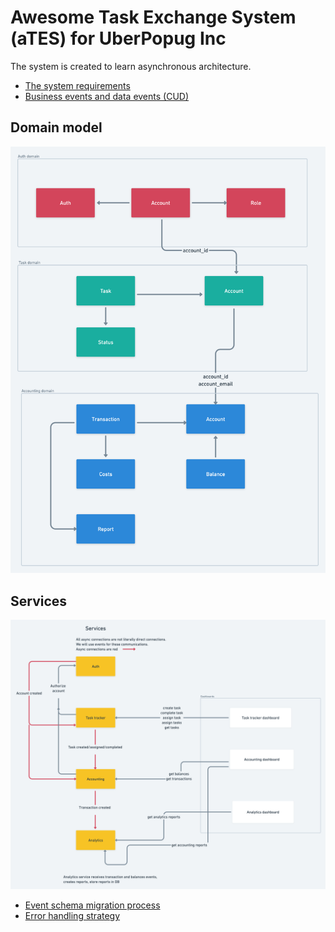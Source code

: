 # Awesome Task Exchange System (aTES) for UberPopug Inc 

The system is created to learn asynchronous architecture.

* [The system requirements](./requierements.md)
* [Business events and data events (CUD)](./business-events-and-cud.md)

## Domain model

![](./domain-model.png)

## Services

![](./services.png)

* [Event schema migration process](./how-to-migrate-to-new-task-event-schema.md)
* [Error handling strategy](./error-handling-strategy.md)
